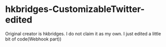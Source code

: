 # hkbridges-CustomizableTwitter-edited
 Original creator is hkbridges. I do not claim it as my own. I just edited a little bit of code(Webhook part))
